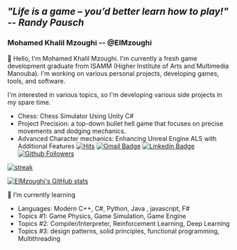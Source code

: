 ## ***"Life is a game – you’d better learn how to play!" -- Randy Pausch***

### Mohamed Khalil Mzoughi -- @ElMzoughi

👋 Hello, I'm Mohamed Khalil Mzoughi. I'm currently a fresh game development graduate from ISAMM (Higher Institute of Arts and Multimedia Manouba). I'm working on various personal projects, developing games, tools, and software.

I'm interested in various topics, so I'm developing various side projects in my spare time.
* Chess: Chess Simulator Using Unity C# 
* Project Precision: a top-down bullet hell game that focuses on precise movements and dodging mechanics.
* Advanced Character mechanics: Enhancing Unreal Engine ALS with Additional Features
[![Hits](https://hits.seeyoufarm.com/api/count/incr/badge.svg?url=https://github.com/Mzoughikhalil)](https://github.com/Mzoughikhalil)
[![Gmail Badge](https://img.shields.io/badge/-Gmail-d14836?style=flat-square&logo=Gmail&logoColor=white&link=mailto:mzoughi.medkhalil22@gmail.com)](https://github.com/Mzoughikhalil)
[![Linkedin Badge](https://img.shields.io/badge/-LinkedIn-blue?style=flat-square&logo=Linkedin&logoColor=white&link=https://www.linkedin.com/in/mohamed-khalil-mzoughi)](https://www.linkedin.com/in/chan-ho-ohk-3a902a80/)
[![Github Followers](https://img.shields.io/github/followers/MzoughiKhalil?color=06d6a0&label=Github%20Followers&style=for-the-badge)](https://github.com/Mzoughikhalil?tab=followers)

[![streak](https://github-readme-streak-stats.herokuapp.com/?user=MzoughiKhalil&theme=calm)](https://github.com/Mzoughikhalil)

[![ElMzoughi's GitHub stats](https://github-readme-stats.vercel.app/api?username=MzoughiKhalil&show_icons=true&theme=dracula)](https://github.com/Mzoughikhalil)

🌱 I’m currently learning
* Languages: Modern C++, C#, Python, Java , javascript, F#
* Topics #1: Game Physics, Game Simulation, Game Engine
* Topics #2: Compiler/Interpreter, Reinforcement Learning, Deep Learning
* Topics #3: design patterns, solid principles, functional programming, Multithreading
